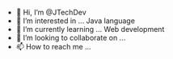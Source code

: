 - 👋 Hi, I’m @JTechDev
- 👀 I’m interested in ... Java language
- 🌱 I’m currently learning ... Web development
- 💞️ I’m looking to collaborate on ... 
- 📫 How to reach me ... 

<!---
JTechDev/JTechDev is a ✨ special ✨ repository because its `README.md` (this file) appears on your GitHub profile.
You can click the Preview link to take a look at your changes.
--->
